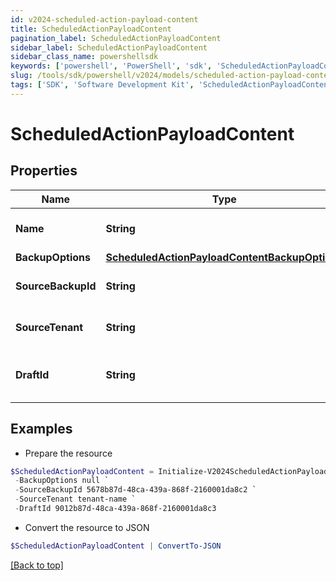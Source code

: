 ```yaml
---
id: v2024-scheduled-action-payload-content
title: ScheduledActionPayloadContent
pagination_label: ScheduledActionPayloadContent
sidebar_label: ScheduledActionPayloadContent
sidebar_class_name: powershellsdk
keywords: ['powershell', 'PowerShell', 'sdk', 'ScheduledActionPayloadContent', 'V2024ScheduledActionPayloadContent'] 
slug: /tools/sdk/powershell/v2024/models/scheduled-action-payload-content
tags: ['SDK', 'Software Development Kit', 'ScheduledActionPayloadContent', 'V2024ScheduledActionPayloadContent']
---
```



# ScheduledActionPayloadContent

## Properties

Name | Type | Description | Notes
------------ | ------------- | ------------- | -------------
**Name** | **String** | Name of the scheduled action (maximum 50 characters). | [required]
**BackupOptions** | [**ScheduledActionPayloadContentBackupOptions**](scheduled-action-payload-content-backup-options) |  | [optional] 
**SourceBackupId** | **String** | ID of the source backup. Required for CREATE_DRAFT jobs. | [optional] 
**SourceTenant** | **String** | Source tenant identifier. Required for CREATE_DRAFT jobs. | [optional] 
**DraftId** | **String** | ID of the draft to be deployed. Required for CONFIG_DEPLOY_DRAFT jobs. | [optional] 

## Examples

- Prepare the resource
```powershell
$ScheduledActionPayloadContent = Initialize-V2024ScheduledActionPayloadContent  -Name Daily Backup `
 -BackupOptions null `
 -SourceBackupId 5678b87d-48ca-439a-868f-2160001da8c2 `
 -SourceTenant tenant-name `
 -DraftId 9012b87d-48ca-439a-868f-2160001da8c3
```

- Convert the resource to JSON
```powershell
$ScheduledActionPayloadContent | ConvertTo-JSON
```


[[Back to top]](#) 

